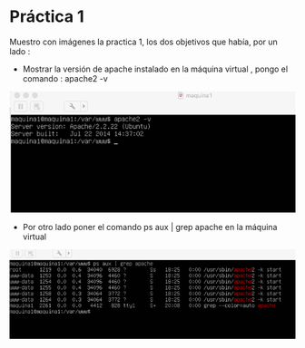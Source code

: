 # Práctica 1

Muestro con imágenes la practica 1, los dos objetivos que había, por un lado : 

- Mostrar la versión de apache instalado en la máquina virtual , pongo el comando : apache2 -v

![imagen](imagen1.png)

- Por otro lado poner el comando ps aux | grep apache en la máquina virtual 

![imagen](imagen2.png)








